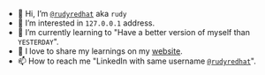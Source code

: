 - 👋 Hi, I’m [`@rudyredhat`](https://github.com/rudyredhat) aka `rudy`
- 👀 I’m interested in `127.0.0.1` address.
- 🌱 I’m currently learning to "Have a better version of myself than `YESTERDAY`".
- 💞️ I love to share my learnings on my [website](https://techprephub.wordpress.com/).
- 📫 How to reach me "LinkedIn with same username [`@rudyredhat`](https://www.linkedin.com/in/rudyredhat/)".

<!---
rudyredhat/rudyredhat is a ✨ special ✨ repository because its `README.md` (this file) appears on your GitHub profile.
You can click the Preview link to take a look at your changes.
--->
